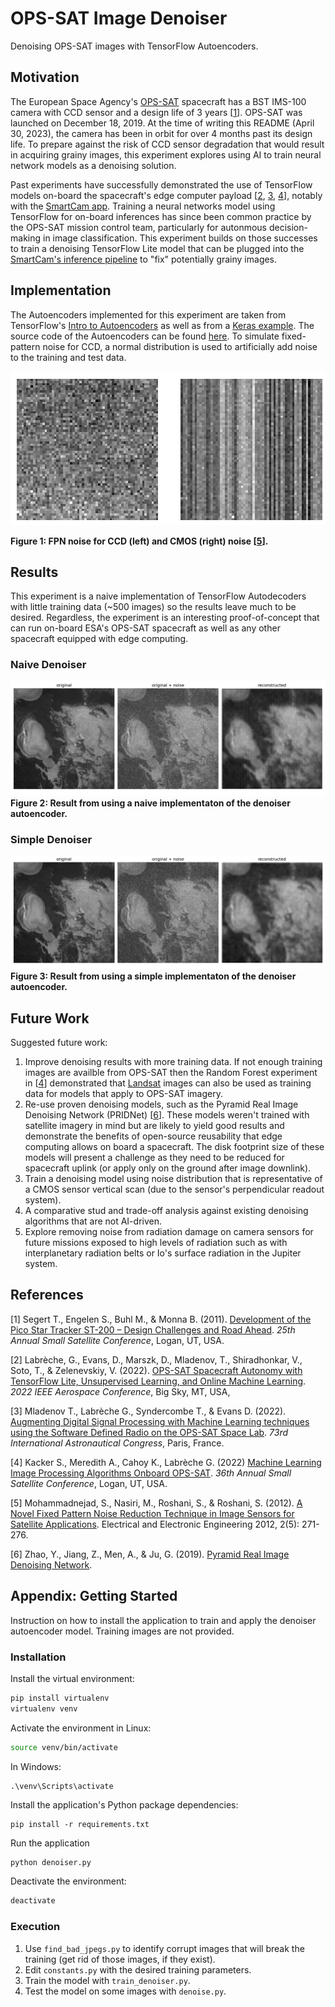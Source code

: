 # OPS-SAT Image Denoiser
Denoising OPS-SAT images with TensorFlow Autoencoders.

## Motivation
The European Space Agency's [OPS-SAT](opssat1.esoc.esa.int/) spacecraft has a BST IMS-100 camera with CCD sensor and a design life of 3 years [[1](https://digitalcommons.usu.edu/cgi/viewcontent.cgi?article=1159&context=smallsat)]. OPS-SAT was launched on December 18, 2019. At the time of writing this README (April 30, 2023), the camera has been in orbit for over 4 months past its design life. To prepare against the risk of CCD sensor degradation that would result in acquiring grainy images, this experiment explores using AI to train neural network models as a denoising solution.

Past experiments have successfully demonstrated the use of TensorFlow models on-board the spacecraft's edge computer payload [[2](https://ieeexplore.ieee.org/document/9843402), [3](https://www.researchgate.net/publication/363599665_Augmenting_Digital_Signal_Processing_with_Machine_Learning_techniques_using_the_Software_Defined_Radio_on_the_OPS-SAT_Space_Lab), [4](https://digitalcommons.usu.edu/smallsat/2022/all2022/65/)], notably with the [SmartCam app](https://github.com/georgeslabreche/opssat-smartcam). Training a neural networks model using TensorFlow for on-board inferences has since been common practice by the OPS-SAT mission control team, particularly for autonmous decision-making in image classification. This experiment builds on those successes to train a denoising TensorFlow Lite model that can be plugged into the [SmartCam's inference pipeline](https://github.com/georgeslabreche/opssat-smartcam#33-building-an-image-classification-pipeline) to "fix" potentially grainy images.


## Implementation
The Autoencoders implemented for this experiment are taken from TensorFlow's [Intro to Autoencoders](https://www.tensorflow.org/tutorials/generative/autoencoder) as well as from a [Keras example](https://keras.io/examples/vision/autoencoder/). The source code of the Autoencoders can be found [here](autoencoders.py). To simulate fixed-pattern noise for CCD, a normal distribution is used to artificially add noise to the training and test data.

![Figure 1: FPN noise for CCD (left) and CMOS (right) noise.](./figures/fig1_fixed_pattern_noise.png)

**Figure 1: FPN noise for CCD (left) and CMOS (right) noise [[5](https://www.semanticscholar.org/paper/A-Novel-Fixed-Pattern-Noise-Reduction-Technique-in-Mohammadnejad-Nasiri/7b9a47d68a8da2f412466662dd9dbb10d3a23a36)].**

## Results
This experiment is a naive implementation of TensorFlow Autodecoders with little training data (~500 images) so the results leave much to be desired. Regardless, the experiment is an interesting proof-of-concept that can run on-board ESA's OPS-SAT spacecraft as well as any other spacecraft equipped with edge computing.

### Naive Denoiser
![Result from using a naive implementaton of the denoiser autoencoder.](./figures/fig2_result_denoiser_naive.png)
**Figure 2: Result from using a naive implementaton of the denoiser autoencoder.**

### Simple Denoiser
![Result from using a simple implementaton of the denoiser autoencoder.](./figures/fig3_result_denoiser_simple.png)
**Figure 3: Result from using a simple implementaton of the denoiser autoencoder.**

## Future Work
Suggested future work:
1. Improve denoising results with more training data. If not enough training images are availble from OPS-SAT then the Random Forest experiment in [[4](https://digitalcommons.usu.edu/smallsat/2022/all2022/65/)] demonstrated that [Landsat](https://landsat.gsfc.nasa.gov/) images can also be used as training data for models that apply to OPS-SAT imagery.
2. Re-use proven denoising models, such as the Pyramid Real Image Denoising Network (PRIDNet) [[6](https://arxiv.org/abs/1908.00273)]. These models weren't trained with satellite imagery in mind but are likely to yield good results and demonstrate the benefits of open-source reusability that edge computing allows on board a spacecraft. The disk footprint size of these models will present a challenge as they need to be reduced for spacecraft uplink (or apply only on the ground after image downlink).
3. Train a denoising model using noise distribution that is representative of a CMOS sensor vertical scan (due to the sensor's perpendicular readout system).
4. A comparative stud and trade-off analysis against existing denoising algorithms that are not AI-driven.
5. Explore removing noise from radiation damage on camera sensors for future missions exposed to high levels of radiation such as with interplanetary radiation belts or Io's surface radiation in the Jupiter system.

## References
[1] Segert T., Engelen S., Buhl M., & Monna B. (2011). [Development of the Pico Star Tracker ST-200 – Design Challenges and Road Ahead](https://digitalcommons.usu.edu/cgi/viewcontent.cgi?article=1159&context=smallsat). _25th Annual Small Satellite Conference_, Logan, UT, USA.

[2] Labrèche, G., Evans, D., Marszk, D., Mladenov, T., Shiradhonkar, V., Soto, T., & Zelenevskiy, V. (2022). [OPS-SAT Spacecraft Autonomy with TensorFlow Lite, Unsupervised Learning, and Online Machine Learning](https://ieeexplore.ieee.org/document/9843402). _2022 IEEE Aerospace Conference_, Big Sky, MT, USA,

[3] Mladenov T., Labrèche G., Syndercombe T., & Evans D. (2022). [Augmenting Digital Signal Processing with Machine Learning techniques using the Software Defined Radio on the OPS-SAT Space Lab](https://www.researchgate.net/publication/363599665_Augmenting_Digital_Signal_Processing_with_Machine_Learning_techniques_using_the_Software_Defined_Radio_on_the_OPS-SAT_Space_Lab). _73rd International Astronautical Congress_, Paris, France.

[4] Kacker S., Meredith A., Cahoy K., Labrèche G. (2022) [Machine Learning Image Processing Algorithms Onboard OPS-SAT](https://digitalcommons.usu.edu/smallsat/2022/all2022/65/). _36th Annual Small Satellite Conference_, Logan, UT, USA.

[5] Mohammadnejad, S., Nasiri, M., Roshani, S., & Roshani, S. (2012). [A Novel Fixed Pattern Noise Reduction Technique in Image Sensors for Satellite Applications](https://www.semanticscholar.org/paper/A-Novel-Fixed-Pattern-Noise-Reduction-Technique-in-Mohammadnejad-Nasiri/7b9a47d68a8da2f412466662dd9dbb10d3a23a36). Electrical and Electronic Engineering 2012, 2(5): 271-276.

[6] Zhao, Y., Jiang, Z., Men, A., & Ju, G. (2019). [Pyramid Real Image Denoising Network](https://arxiv.org/abs/1908.00273).


## Appendix: Getting Started
Instruction on how to install the application to train and apply the denoiser autoencoder model. Training images are not provided.

### Installation
Install the virtual environment:
```bash
pip install virtualenv
virtualenv venv
```

Activate the environment in Linux:
```bash
source venv/bin/activate
```

In Windows:
```
.\venv\Scripts\activate
```

Install the application's Python package dependencies:
```
pip install -r requirements.txt
```

Run the application
```bash
python denoiser.py
```

Deactivate the environment:
```bash
deactivate
```

### Execution
1. Use `find_bad_jpegs.py` to identify corrupt images that will break the training (get rid of those images, if they exist).
2. Edit `constants.py` with the desired training parameters.
3. Train the model with `train_denoiser.py`.
4. Test the model on some images with `denoise.py`.